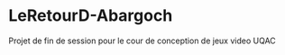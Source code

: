 LeRetourD-Abargoch
==================

Projet de fin de session pour le cour de conception de jeux video UQAC
